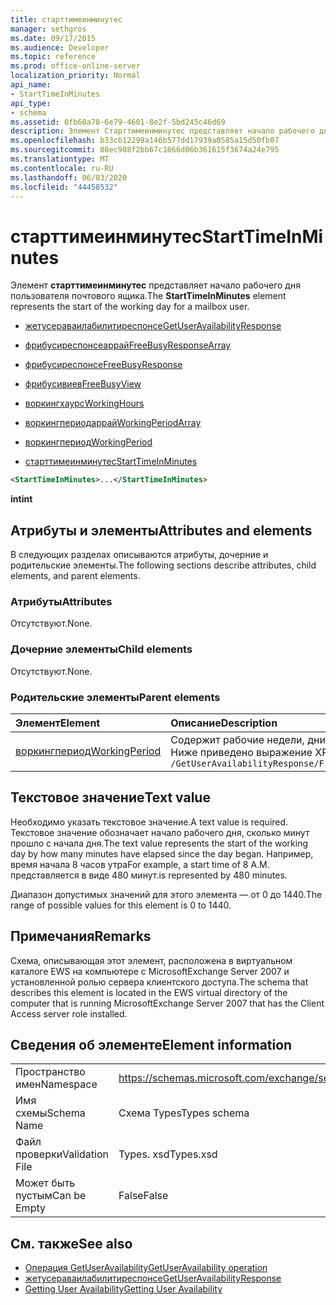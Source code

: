 ```yaml
---
title: старттимеинминутес
manager: sethgros
ms.date: 09/17/2015
ms.audience: Developer
ms.topic: reference
ms.prod: office-online-server
localization_priority: Normal
api_name:
- StartTimeInMinutes
api_type:
- schema
ms.assetid: 0fb60a78-6e79-4601-8e2f-5bd245c46d69
description: Элемент Старттимеинминутес представляет начало рабочего дня пользователя почтового ящика.
ms.openlocfilehash: b33cb12299a146b577dd17939a0585a15d50fb07
ms.sourcegitcommit: 88ec988f2bb67c1866d06b361615f3674a24e795
ms.translationtype: MT
ms.contentlocale: ru-RU
ms.lasthandoff: 06/03/2020
ms.locfileid: "44458532"
---
```

# <a name="starttimeinminutes"></a><span data-ttu-id="00285-103">старттимеинминутес</span><span class="sxs-lookup"><span data-stu-id="00285-103">StartTimeInMinutes</span></span>

<span data-ttu-id="00285-104">Элемент **старттимеинминутес** представляет начало рабочего дня пользователя почтового ящика.</span><span class="sxs-lookup"><span data-stu-id="00285-104">The **StartTimeInMinutes** element represents the start of the working day for a mailbox user.</span></span> 
  
- [<span data-ttu-id="00285-105">жетусераваилабилитиреспонсе</span><span class="sxs-lookup"><span data-stu-id="00285-105">GetUserAvailabilityResponse</span></span>](getuseravailabilityresponse.md)
  
- [<span data-ttu-id="00285-106">фрибусиреспонсеаррай</span><span class="sxs-lookup"><span data-stu-id="00285-106">FreeBusyResponseArray</span></span>](freebusyresponsearray.md)
  
- [<span data-ttu-id="00285-107">фрибусиреспонсе</span><span class="sxs-lookup"><span data-stu-id="00285-107">FreeBusyResponse</span></span>](freebusyresponse.md)
  
- [<span data-ttu-id="00285-108">фрибусивиев</span><span class="sxs-lookup"><span data-stu-id="00285-108">FreeBusyView</span></span>](freebusyview.md)
  
- [<span data-ttu-id="00285-109">воркингхаурс</span><span class="sxs-lookup"><span data-stu-id="00285-109">WorkingHours</span></span>](workinghours-ex15websvcsotherref.md)
  
- [<span data-ttu-id="00285-110">воркингпериодаррай</span><span class="sxs-lookup"><span data-stu-id="00285-110">WorkingPeriodArray</span></span>](workingperiodarray.md)
  
- [<span data-ttu-id="00285-111">воркингпериод</span><span class="sxs-lookup"><span data-stu-id="00285-111">WorkingPeriod</span></span>](workingperiod.md)
  
- [<span data-ttu-id="00285-112">старттимеинминутес</span><span class="sxs-lookup"><span data-stu-id="00285-112">StartTimeInMinutes</span></span>](starttimeinminutes.md)
  
```xml
<StartTimeInMinutes>...</StartTimeInMinutes>
```

<span data-ttu-id="00285-113">**int**</span><span class="sxs-lookup"><span data-stu-id="00285-113">**int**</span></span>

## <a name="attributes-and-elements"></a><span data-ttu-id="00285-114">Атрибуты и элементы</span><span class="sxs-lookup"><span data-stu-id="00285-114">Attributes and elements</span></span>

<span data-ttu-id="00285-115">В следующих разделах описываются атрибуты, дочерние и родительские элементы.</span><span class="sxs-lookup"><span data-stu-id="00285-115">The following sections describe attributes, child elements, and parent elements.</span></span>
  
### <a name="attributes"></a><span data-ttu-id="00285-116">Атрибуты</span><span class="sxs-lookup"><span data-stu-id="00285-116">Attributes</span></span>

<span data-ttu-id="00285-117">Отсутствуют.</span><span class="sxs-lookup"><span data-stu-id="00285-117">None.</span></span>
  
### <a name="child-elements"></a><span data-ttu-id="00285-118">Дочерние элементы</span><span class="sxs-lookup"><span data-stu-id="00285-118">Child elements</span></span>

<span data-ttu-id="00285-119">Отсутствуют.</span><span class="sxs-lookup"><span data-stu-id="00285-119">None.</span></span>
  
### <a name="parent-elements"></a><span data-ttu-id="00285-120">Родительские элементы</span><span class="sxs-lookup"><span data-stu-id="00285-120">Parent elements</span></span>

|<span data-ttu-id="00285-121">**Элемент**</span><span class="sxs-lookup"><span data-stu-id="00285-121">**Element**</span></span>|<span data-ttu-id="00285-122">**Описание**</span><span class="sxs-lookup"><span data-stu-id="00285-122">**Description**</span></span>|
|:-----|:-----|
|[<span data-ttu-id="00285-123">воркингпериод</span><span class="sxs-lookup"><span data-stu-id="00285-123">WorkingPeriod</span></span>](workingperiod.md) <br/> |<span data-ttu-id="00285-124">Содержит рабочие недели, дни и часы пользователя почтового ящика.</span><span class="sxs-lookup"><span data-stu-id="00285-124">Contains the work week days and hours of the mailbox user.</span></span>  <br/> <span data-ttu-id="00285-125">Ниже приведено выражение XPath для этого элемента:</span><span class="sxs-lookup"><span data-stu-id="00285-125">The following is the XPath expression to this element:</span></span>  <br/>  `/GetUserAvailabilityResponse/FreeBusyResponseArray/FreeBusyResponse/FreeBusyView/WorkingHours/WorkingPeriodArray/WorkingPeriod` <br/> |
   
## <a name="text-value"></a><span data-ttu-id="00285-126">Текстовое значение</span><span class="sxs-lookup"><span data-stu-id="00285-126">Text value</span></span>

<span data-ttu-id="00285-127">Необходимо указать текстовое значение.</span><span class="sxs-lookup"><span data-stu-id="00285-127">A text value is required.</span></span> <span data-ttu-id="00285-128">Текстовое значение обозначает начало рабочего дня, сколько минут прошло с начала дня.</span><span class="sxs-lookup"><span data-stu-id="00285-128">The text value represents the start of the working day by how many minutes have elapsed since the day began.</span></span> <span data-ttu-id="00285-129">Например, время начала 8 часов утра</span><span class="sxs-lookup"><span data-stu-id="00285-129">For example, a start time of 8 A.M.</span></span> <span data-ttu-id="00285-130">представляется в виде 480 минут.</span><span class="sxs-lookup"><span data-stu-id="00285-130">is represented by 480 minutes.</span></span>
  
<span data-ttu-id="00285-131">Диапазон допустимых значений для этого элемента — от 0 до 1440.</span><span class="sxs-lookup"><span data-stu-id="00285-131">The range of possible values for this element is 0 to 1440.</span></span>
  
## <a name="remarks"></a><span data-ttu-id="00285-132">Примечания</span><span class="sxs-lookup"><span data-stu-id="00285-132">Remarks</span></span>

<span data-ttu-id="00285-133">Схема, описывающая этот элемент, расположена в виртуальном каталоге EWS на компьютере с MicrosoftExchange Server 2007 и установленной ролью сервера клиентского доступа.</span><span class="sxs-lookup"><span data-stu-id="00285-133">The schema that describes this element is located in the EWS virtual directory of the computer that is running MicrosoftExchange Server 2007 that has the Client Access server role installed.</span></span>
  
## <a name="element-information"></a><span data-ttu-id="00285-134">Сведения об элементе</span><span class="sxs-lookup"><span data-stu-id="00285-134">Element information</span></span>

|||
|:-----|:-----|
|<span data-ttu-id="00285-135">Пространство имен</span><span class="sxs-lookup"><span data-stu-id="00285-135">Namespace</span></span>  <br/> |https://schemas.microsoft.com/exchange/services/2006/types  <br/> |
|<span data-ttu-id="00285-136">Имя схемы</span><span class="sxs-lookup"><span data-stu-id="00285-136">Schema Name</span></span>  <br/> |<span data-ttu-id="00285-137">Схема Types</span><span class="sxs-lookup"><span data-stu-id="00285-137">Types schema</span></span>  <br/> |
|<span data-ttu-id="00285-138">Файл проверки</span><span class="sxs-lookup"><span data-stu-id="00285-138">Validation File</span></span>  <br/> |<span data-ttu-id="00285-139">Types. xsd</span><span class="sxs-lookup"><span data-stu-id="00285-139">Types.xsd</span></span>  <br/> |
|<span data-ttu-id="00285-140">Может быть пустым</span><span class="sxs-lookup"><span data-stu-id="00285-140">Can be Empty</span></span>  <br/> |<span data-ttu-id="00285-141">False</span><span class="sxs-lookup"><span data-stu-id="00285-141">False</span></span>  <br/> |
   
## <a name="see-also"></a><span data-ttu-id="00285-142">См. также</span><span class="sxs-lookup"><span data-stu-id="00285-142">See also</span></span>

- [<span data-ttu-id="00285-143">Операция GetUserAvailability</span><span class="sxs-lookup"><span data-stu-id="00285-143">GetUserAvailability operation</span></span>](getuseravailability-operation.md)
- [<span data-ttu-id="00285-144">жетусераваилабилитиреспонсе</span><span class="sxs-lookup"><span data-stu-id="00285-144">GetUserAvailabilityResponse</span></span>](getuseravailabilityresponse.md)
- [<span data-ttu-id="00285-145">Getting User Availability</span><span class="sxs-lookup"><span data-stu-id="00285-145">Getting User Availability</span></span>](https://msdn.microsoft.com/library/d4133fcb-9b0f-4e6b-aadf-a389da83516a%28Office.15%29.aspx)

